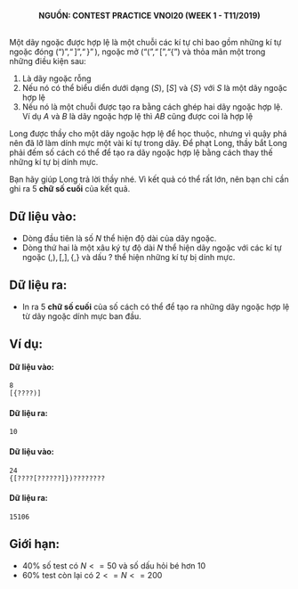 **<center>NGUỒN: CONTEST PRACTICE VNOI20  (WEEK 1 - T11/2019)</center>**
<br>

Một dãy ngoặc được hợp lệ là một chuỗi các kí tự chỉ bao gồm những kí tự ngoặc đóng $(“)”, “]”, “\}”)$, ngoặc mở $(“(”, “[”, “\{”)$ và thỏa mãn một trong những điều kiện sau:

1. Là dãy ngoặc rỗng
2.	Nếu nó có thể biểu diển dưới dạng $(S)$, $[S]$ và $\{S\}$ với $S$ là một dãy ngoặc hợp lệ
3.	Nếu nó là một chuỗi được tạo ra bằng cách ghép hai dãy ngoặc hợp lệ. Ví dụ $A$ và $B$ là dãy ngoặc hợp lệ thì $AB$ cũng được coi là hợp lệ

Long được thầy cho một dãy ngoặc hợp lệ để học thuộc, nhưng vì quậy phá nên đã lỡ làm dính mực một vài kí tự trong dãy. Để phạt Long, thầy bắt Long phải đếm số cách có thể để tạo ra dãy ngoặc hợp lệ bằng cách thay thế những kí tự bị dính mực.

Bạn hãy giúp Long trả lời thầy nhé. Vì kết quả có thể rất lớn, nên bạn chỉ cần ghi ra $5$ **chữ số cuối** của kết quả.

## Dữ liệu vào:
- Dòng đầu tiên là số $N$ thể hiện độ dài của dãy ngoặc.
- Dòng thứ hai là một xâu ký tự độ dài $N$ thể hiện dãy ngoặc với các kí tự ngoặc $(, ), [, ], \{, \}$ và dấu $?$ thể hiện những kí tự bị dính mực.

## Dữ liệu ra:
- In ra $5$ **chữ số cuối** của số cách có thể để tạo ra những dãy ngoặc hợp lệ từ dãy ngoặc dính mực ban đầu.

## Ví dụ:
#### Dữ liệu vào:
```
8
[{????)]
```

#### Dữ liệu ra:
```
10
```

#### Dữ liệu vào:
```
24
{[????[??????]})????????
```

#### Dữ liệu ra:
```
15106
```

## Giới hạn:
- $40\%$ số test có $N<=50$ và số dấu hỏi bé hơn $10$
- $60\%$ test còn lại có $2<=N<=200$